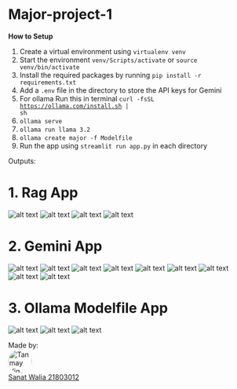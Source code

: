 # Major-project-1


**How to Setup**
1. Create a virtual environment  using `virtualenv venv`
2. Start the environment `venv/Scripts/activate` or  `source venv/bin/activate`
3. Install the required packages by running `pip install -r requirements.txt`
4. Add a `.env` file in the directory to  store the  API keys for Gemini 
5. For ollama Run this in terminal <code>curl -fsSL https://ollama.com/install.sh | sh</code>
6. <code>ollama serve</code>
7. <code>ollama run llama 3.2</code>
8. <code>ollama create major -f Modelfile</code>
9. Run the app using `streamlit run app.py` in each directory 



Outputs:
# 1. Rag App
![alt text](<./readme-assets/Screenshot 2024-11-17 120209.png>) 
![alt text](<./readme-assets/Screenshot 2024-11-17 125803.png>) 
![alt text](<./readme-assets/Screenshot 2024-11-17 125824.png>) 
![alt text](<./readme-assets/Screenshot 2024-11-17 125836.png>) 
# 2. Gemini App
![alt text](<./readme-assets/Screenshot 2024-11-17 130024.png>) 
![alt text](<./readme-assets/Screenshot 2024-11-17 130252.png>) 
![alt text](<./readme-assets/Screenshot 2024-11-17 130306.png>) 
![alt text](<./readme-assets/Screenshot 2024-11-17 130336.png>) 
![alt text](<./readme-assets/Screenshot 2024-11-17 130654.png>) 
![alt text](<./readme-assets/Screenshot 2024-11-17 130703.png>) 
![alt text](<./readme-assets/Screenshot 2024-11-17 130923.png>) 
![alt text](<./readme-assets/Screenshot 2024-11-17 130938.png>) 
![alt text](<./readme-assets/Screenshot 2024-11-17 130949.png>) 
# 3. Ollama Modelfile App
![alt text](<./readme-assets/Screenshot 2024-11-17 131801.png>) 
![alt text](<./readme-assets/Screenshot 2024-11-17 132202.png>)
![alt text](<./readme-assets/Screenshot 2024-11-17 132215.png>) 


Made by: <br>
<a href="https://github.com/tanmay-vig"><img src="https://avatars.githubusercontent.com/u/110380506?v=4" width="48" height="48" alt="Tanmay Vig" style="border-radius:50%;"/></a> <br>
<a href="https://github.com/sanatwalia896" target="_blank">Sanat Walia 21803012</a>
